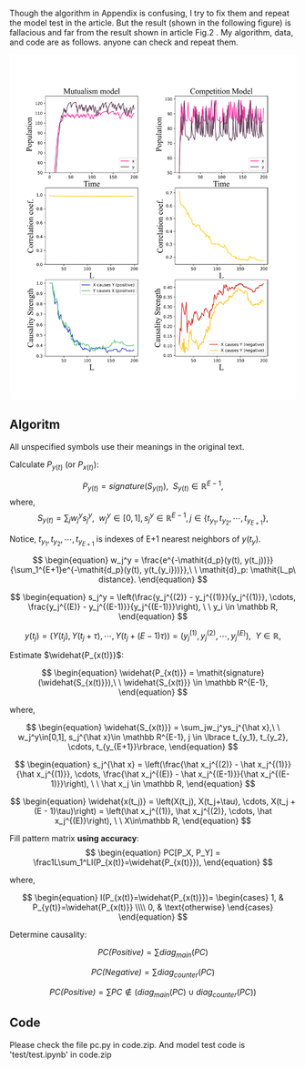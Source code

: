 Though the algorithm in Appendix is confusing, I try to fix them and repeat the model test in the article. But the result (shown in the following figure) is fallacious and far from the result shown in article Fig.2 . My algorithm, data, and code are as follows. anyone can check and repeat them.

![Fig.1. ](output.svg)

## Algoritm

All unspecified symbols use their meanings in the original text.

Calculate $P_{y(t)}$ (or $P_{x(t)}$):

$$
\begin{equation}
P_{y(t)} = \mathit{signature}(S_{y(t)}),\ \ S_{y(t)} \in \mathbb R^{E-1},
\end{equation}
$$
where,  
$$
\begin{equation}
S_{y(t)} = \sum_{j}w_j^ys_j^y,\ \ w_j^y\in[0,1], s_j^y\in \mathbb R^{E-1}, j \in \lbrace t_{y_1}, t_{y_2}, \cdots, t_{y_{E+1}}\rbrace,
\end{equation}
$$

Notice, $t_{y_1}, t_{y_2}, \cdots, t_{y_{E+1}}$ is indexes of E+1 nearest neighbors of $y(t_y)$.

$$
\begin{equation}
w_j^y = \frac{e^{-\mathit{d_p}(y(t), y(t_j))}}{\sum_1^{E+1}e^{-\mathit{d_p}(y(t), y(t_{y_i}))}},\ \  \mathit{d}_p: \mathit{L_p\ distance}.
\end{equation}
$$

$$
\begin{equation}
s_j^y = \left(\frac{y_j^{(2)} - y_j^{(1)}}{y_j^{(1)}}, \cdots, \frac{y_j^{(E)} - y_j^{(E-1)}}{y_j^{(E-1)}}\right), \ \ y_i \in \mathbb R,
\end{equation}
$$

$$
\begin{equation}
y(t_j) = \left(Y(t_j), Y(t_j+\tau), \cdots, Y(t_j + (E - 1)\tau)\right) = \left(y_j^{(1)}, y_j^{(2)}, \cdots, y_j^{(E)}\right), \ \ Y\in\mathbb R,
\end{equation}
$$

Estimate $\widehat{P_{x(t)}}$:

$$
\begin{equation}
\widehat{P_{x(t)}} = \mathit{signature}(\widehat{S_{x(t)}}),\ \ \widehat{S_{x(t)}} \in \mathbb R^{E-1},
\end{equation}
$$

where,

$$
\begin{equation}
\widehat{S_{x(t)}} = \sum_jw_j^ys_j^{\hat x},\ \ w_j^y\in[0,1], s_j^{\hat x}\in \mathbb R^{E-1}, j \in \lbrace t_{y_1}, t_{y_2}, \cdots, t_{y_{E+1}}\rbrace,
\end{equation}
$$

$$
\begin{equation}
s_j^{\hat x} = \left(\frac{\hat x_j^{(2)} - \hat x_j^{(1)}}{\hat x_j^{(1)}}, \cdots, \frac{\hat x_j^{(E)} - \hat x_j^{(E-1)}}{\hat x_j^{(E-1)}}\right), \ \ \hat x_j \in \mathbb R,
\end{equation}
$$

$$
\begin{equation}
\widehat{x(t_j)} = \left(X(t_j), X(t_j+\tau), \cdots, X(t_j + (E - 1)\tau)\right) = \left(\hat x_j^{(1)}, \hat x_j^{(2)}, \cdots, \hat x_j^{(E)}\right), \ \ X\in\mathbb R,
\end{equation}
$$

Fill pattern matrix **using accuracy**:
$$
\begin{equation}
PC[P_X, P_Y] = \frac1L\sum_1^LI(P_{x(t)}=\widehat{P_{x(t)}}),
\end{equation}
$$

where,

$$
\begin{equation}
I(P_{x(t)}=\widehat{P_{x(t)}})=
\begin{cases}
1, & P_{y(t)}=\widehat{P_{x(t)}} \\\\
0, & \text{otherwise}
\end{cases}
\end{equation}
$$

Determine causality:

$$
\begin{equation}
\mathit{PC(Positive)} = \sum diag_{main}(PC)
\end{equation}
$$

$$
\begin{equation}
\mathit{PC(Negative)} = \sum diag_{counter}(PC)
\end{equation}
$$

$$
\begin{equation}
\mathit{PC(Positive)} = \sum PC \notin (diag_{main}(PC) \cup diag_{counter}(PC))
\end{equation}
$$

## Code

Please check the file pc.py in code.zip. And model test code is 'test/test.ipynb' in code.zip

<script>
    MathJax = {
    tex: {
        inlineMath: [['$', '$'], ['\\(', '\\)']],
        tags: "ams"
    }
    };
</script>
<script id="MathJax-script" async
  src="https://cdn.jsdelivr.net/npm/mathjax@3/es5/tex-chtml.js">
</script>
